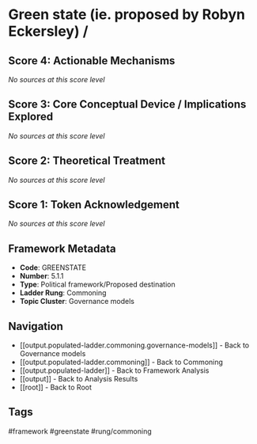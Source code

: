 # Green state (ie. proposed by Robyn Eckersley) /

## Score 4: Actionable Mechanisms

*No sources at this score level*

## Score 3: Core Conceptual Device / Implications Explored

*No sources at this score level*

## Score 2: Theoretical Treatment

*No sources at this score level*

## Score 1: Token Acknowledgement

*No sources at this score level*

## Framework Metadata

- **Code**: GREENSTATE
- **Number**: 5.1.1
- **Type**: Political framework/Proposed destination
- **Ladder Rung**: Commoning
- **Topic Cluster**: Governance models

## Navigation

- [[output.populated-ladder.commoning.governance-models]] - Back to Governance models
- [[output.populated-ladder.commoning]] - Back to Commoning
- [[output.populated-ladder]] - Back to Framework Analysis
- [[output]] - Back to Analysis Results
- [[root]] - Back to Root

## Tags

#framework #greenstate #rung/commoning

